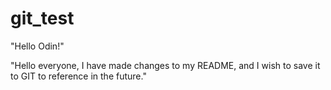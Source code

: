 # git_test

"Hello Odin!"

"Hello everyone, I have made changes to my README, and I wish to save it to GIT to reference in the future."


